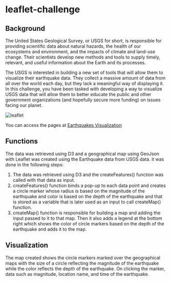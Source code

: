 # leaflet-challenge

**Background**
---
The United States Geological Survey, or USGS for short, is responsible for providing scientific data about natural hazards, the health of our ecosystems and environment, and the impacts of climate and land-use change. Their scientists develop new methods and tools to supply timely, relevant, and useful information about the Earth and its processes.

The USGS is interested in building a new set of tools that will allow them to visualize their earthquake data. They collect a massive amount of data from all over the world each day, but they lack a meaningful way of displaying it. In this challenge, you have been tasked with developing a way to visualize USGS data that will allow them to better educate the public and other government organizations (and hopefully secure more funding) on issues facing our planet.

![leaflet](https://github.com/s0uravk/leaflet-challenge/assets/144293972/4a28b710-6c03-4ec4-9fed-322abe70a8f4)

You can access the pages at [Earthquakes Visualization](https://s0uravk.github.io/leaflet-challenge/)

**Functions**
---
The data was retrieved using D3 and a geographical map using GeoJson with Leaflet was created using the Earthquake data from  USGS data. it was done in the following steps:

1. The data was retrieved using D3 and the createFeatures() function was called with that data as input.
2. createFeatures() function binds a pop-up to each data point and creates a circle marker whose radius is based on the magnitude of the earthquake and color is based on the depth of the earthquake and that is stored as a variable that is later used as an input to call createMap() function.
3. createMap() function is responsible for building a map and adding the input passed to it to that map. Then it also adds a legend at the bottom right which shows the color of circle markers based on the depth of the earthquake and adds it to the map.
    
**Visualization**
---
The map created shows the circle markers marked over the geographical maps with the size of a circle reflecting the magnitude of the earthquake while the color reflects the depth of the earthquake. On clicking the marker, data such as magnitude, location name, and time of the earthquake.

